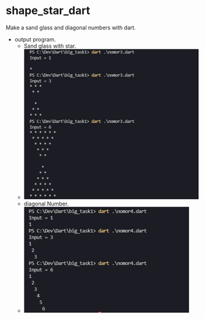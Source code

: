# shape_star_dart
Make a sand glass and diagonal numbers with dart.


- output program.
    - Sand glass with star.
    - ![gambar](./Screenshot/outputNomor3.JPG)
    - diagonal Number.
    - ![gambar](./Screenshot/outputNomor4.JPG)
